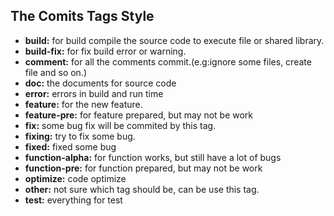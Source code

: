 
## The Comits Tags Style
- **build:** for build compile the source code to execute file or shared library.
- **build-fix:** for fix build error or warning.
- **comment:** for all the comments commit.(e.g:ignore some files, create file and so on.)
- **doc:** the documents for source code
- **error:** errors in build and run time
- **feature:** for the new feature.
- **feature-pre:** for feature prepared, but may not be work
- **fix:** some bug fix will be commited by this tag.
- **fixing:** try to fix some bug.
- **fixed:** fixed some bug
- **function-alpha:** for function works, but still have a lot of bugs
- **function-pre:** for function prepared, but may not be work
- **optimize:** code optimize
- **other:** not sure which tag should be, can be use this tag.
- **test:** everything for test
